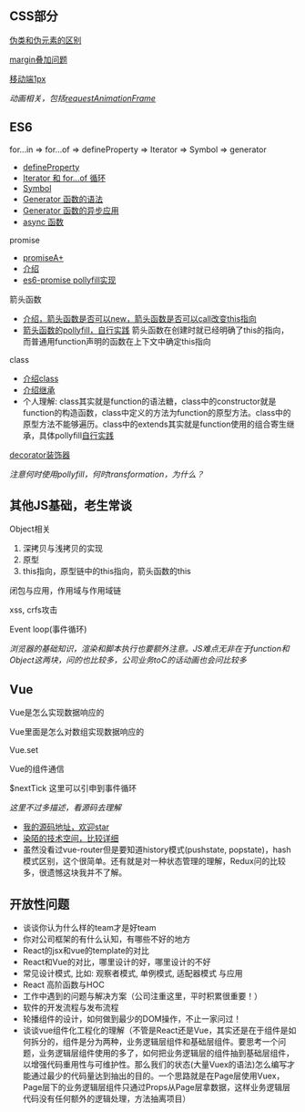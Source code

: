 ## CSS部分
[伪类和伪元素的区别](https://segmentfault.com/a/1190000012156828)

[margin叠加问题](https://www.cnblogs.com/libin-1/p/7098468.html)

[移动端1px](https://www.cnblogs.com/lunarorbitx/p/5287309.html)

*动画相关，包括[requestAnimationFrame](https://developer.mozilla.org/zh-CN/docs/Web/API/Window/requestAnimationFrame)*

## ES6
for...in => for...of => defineProperty => Iterator => Symbol => generator
* [defineProperty](https://developer.mozilla.org/zh-CN/docs/Web/JavaScript/Reference/Global_Objects/Object/defineProperty)
* [Iterator 和 for...of 循环](http://es6.ruanyifeng.com/#docs/iterator)
* [Symbol](http://es6.ruanyifeng.com/#docs/symbol)
* [Generator 函数的语法](http://es6.ruanyifeng.com/#docs/generator)
* [Generator 函数的异步应用](http://es6.ruanyifeng.com/#docs/generator-async)
* [async 函数](http://es6.ruanyifeng.com/#docs/async)

promise
* [promiseA+](https://promisesaplus.com/)
* [介绍](http://es6.ruanyifeng.com/#docs/promise)
* [es6-promise pollyfill实现](https://github.com/stefanpenner/es6-promise)

箭头函数
* [介绍，箭头函数是否可以new，箭头函数是否可以call改变this指向](http://es6.ruanyifeng.com/#docs/function#%E7%AE%AD%E5%A4%B4%E5%87%BD%E6%95%B0)
* [箭头函数的pollyfill，自行实践](http://babeljs.io/repl) 箭头函数在创建时就已经明确了this的指向，而普通用function声明的函数在上下文中确定this指向

class
* [介绍class](http://es6.ruanyifeng.com/#docs/class)
* [介绍继承](http://es6.ruanyifeng.com/#docs/class-extends)
* 个人理解: class其实就是function的语法糖，class中的constructor就是function的构造函数，class中定义的方法为function的原型方法。class中的原型方法不能够遍历。class中的extends其实就是function使用的组合寄生继承，具体pollyfill[自行实践](http://babeljs.io/repl)

[decorator装饰器](http://es6.ruanyifeng.com/#docs/decorator)

*注意何时使用pollyfill，何时transformation，为什么？*

## 其他JS基础，老生常谈
Object相关
1. 深拷贝与浅拷贝的实现
2. 原型
3. this指向，原型链中的this指向，箭头函数的this

闭包与应用，作用域与作用域链

xss, crfs攻击

Event loop(事件循环)

*浏览器的基础知识，渲染和脚本执行也要额外注意。JS难点无非在于function和Object这两块，问的也比较多，公司业务toC的话动画也会问比较多*

## Vue
Vue是怎么实现数据响应的

Vue里面是怎么对数组实现数据响应的

Vue.set

Vue的组件通信

$nextTick 这里可以引申到事件循环

*这里不过多描述，看源码去理解* 
* [我的源码地址，欢迎star](https://github.com/Arweil/notes/tree/master/code/vue)
* [染陌的技术空间，比较详细](https://github.com/answershuto/learnVue)
* 虽然没看过vue-router但是要知道history模式(pushstate, popstate)，hash模式区别，这个很简单。还有就是对一种状态管理的理解，Redux问的比较多，很遗憾这块我并不了解。

## 开放性问题
* 谈谈你认为什么样的team才是好team
* 你对公司框架的有什么认知，有哪些不好的地方
* React的jsx和vue的template的对比
* React和Vue的对比，哪里设计的好，哪里设计的不好
* 常见设计模式, 比如: 观察者模式, 单例模式, 适配器模式 与应用
* React 高阶函数与HOC
* 工作中遇到的问题与解决方案（公司注重这里，平时积累很重要！）
* 软件的开发流程与发布流程
* 轮播组件的设计，如何做到最少的DOM操作，不止一家问过！
* 谈谈vue组件化工程化的理解（不管是React还是Vue，其实还是在于组件是如何拆分的，组件是分为两种，业务逻辑层组件和基础层组件。要思考一个问题，业务逻辑层组件使用的多了，如何把业务逻辑层的组件抽到基础层组件，以增强代码重用性与可维护性。那么我们的状态(大量Vuex的语法)怎么编写才能通过最少的代码量达到抽出的目的。一个思路就是在Page层使用Vuex，Page层下的业务逻辑层组件只通过Props从Page层拿数据，这样业务逻辑层代码没有任何额外的逻辑处理，方法抽离项目）
